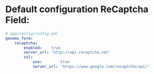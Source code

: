 # Default configuration ReCaptcha Field:

``` yml
# app/config/config.yml
genemu_form:
    recaptcha:
        enabled:    true
        server_url: 'http://api.recaptcha.net'
        ssl:
            use:        true
            server_url: 'https://www.google.com/recaptcha/api/'
```
